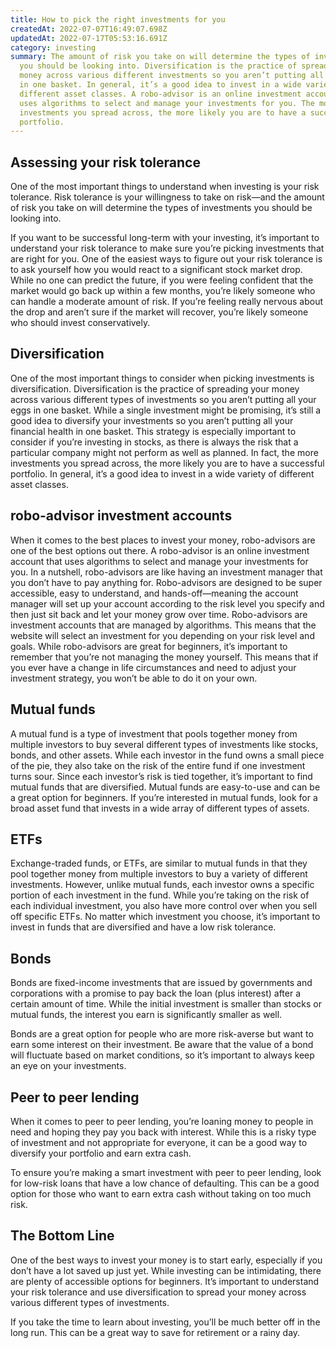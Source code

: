 ```yaml
---
title: How to pick the right investments for you
createdAt: 2022-07-07T16:49:07.698Z
updatedAt: 2022-07-17T05:53:16.691Z
category: investing
summary: The amount of risk you take on will determine the types of investments
  you should be looking into. Diversification is the practice of spreading your
  money across various different investments so you aren’t putting all your eggs
  in one basket. In general, it’s a good idea to invest in a wide variety of
  different asset classes. A robo-advisor is an online investment account that
  uses algorithms to select and manage your investments for you. The more
  investments you spread across, the more likely you are to have a successful
  portfolio.
---
```


## Assessing your risk tolerance

One of the most important things to understand when investing is your risk tolerance. Risk tolerance is your willingness to take on risk—and the amount of risk you take on will determine the types of investments you should be looking into.

If you want to be successful long-term with your investing, it’s important to understand your risk tolerance to make sure you’re picking investments that are right for you. One of the easiest ways to figure out your risk tolerance is to ask yourself how you would react to a significant stock market drop.
While no one can predict the future, if you were feeling confident that the market would go back up within a few months, you’re likely someone who can handle a moderate amount of risk. If you’re feeling really nervous about the drop and aren’t sure if the market will recover, you’re likely someone who should invest conservatively.

## Diversification

One of the most important things to consider when picking investments is diversification. Diversification is the practice of spreading your money across various different types of investments so you aren’t putting all your eggs in one basket.
While a single investment might be promising, it’s still a good idea to diversify your investments so you aren’t putting all your financial health in one basket. This strategy is especially important to consider if you’re investing in stocks, as there is always the risk that a particular company might not perform as well as planned.
In fact, the more investments you spread across, the more likely you are to have a successful portfolio. In general, it’s a good idea to invest in a wide variety of different asset classes.

## robo-advisor investment accounts

When it comes to the best places to invest your money, robo-advisors are one of the best options out there. A robo-advisor is an online investment account that uses algorithms to select and manage your investments for you.
In a nutshell, robo-advisors are like having an investment manager that you don’t have to pay anything for. Robo-advisors are designed to be super accessible, easy to understand, and hands-off—meaning the account manager will set up your account according to the risk level you specify and then just sit back and let your money grow over time.
Robo-advisors are investment accounts that are managed by algorithms. This means that the website will select an investment for you depending on your risk level and goals.
While robo-advisors are great for beginners, it’s important to remember that you’re not managing the money yourself. This means that if you ever have a change in life circumstances and need to adjust your investment strategy, you won’t be able to do it on your own.

## Mutual funds

A mutual fund is a type of investment that pools together money from multiple investors to buy several different types of investments like stocks, bonds, and other assets.
While each investor in the fund owns a small piece of the pie, they also take on the risk of the entire fund if one investment turns sour. Since each investor’s risk is tied together, it’s important to find mutual funds that are diversified.
Mutual funds are easy-to-use and can be a great option for beginners. If you’re interested in mutual funds, look for a broad asset fund that invests in a wide array of different types of assets.

## ETFs

Exchange-traded funds, or ETFs, are similar to mutual funds in that they pool together money from multiple investors to buy a variety of different investments. However, unlike mutual funds, each investor owns a specific portion of each investment in the fund.
While you’re taking on the risk of each individual investment, you also have more control over when you sell off specific ETFs. No matter which investment you choose, it’s important to invest in funds that are diversified and have a low risk tolerance.

## Bonds

Bonds are fixed-income investments that are issued by governments and corporations with a promise to pay back the loan (plus interest) after a certain amount of time. While the initial investment is smaller than stocks or mutual funds, the interest you earn is significantly smaller as well.

Bonds are a great option for people who are more risk-averse but want to earn some interest on their investment. Be aware that the value of a bond will fluctuate based on market conditions, so it’s important to always keep an eye on your investments.

## Peer to peer lending

When it comes to peer to peer lending, you’re loaning money to people in need and hoping they pay you back with interest. While this is a risky type of investment and not appropriate for everyone, it can be a good way to diversify your portfolio and earn extra cash.

To ensure you’re making a smart investment with peer to peer lending, look for low-risk loans that have a low chance of defaulting. This can be a good option for those who want to earn extra cash without taking on too much risk.

## The Bottom Line

One of the best ways to invest your money is to start early, especially if you don’t have a lot saved up just yet. While investing can be intimidating, there are plenty of accessible options for beginners.
It’s important to understand your risk tolerance and use diversification to spread your money across various different types of investments.

If you take the time to learn about investing, you’ll be much better off in the long run. This can be a great way to save for retirement or a rainy day.
